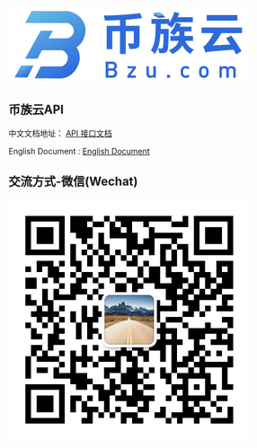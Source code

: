 ![](./images/logo.png)

## 币族云API ##

中文文档地址： <a href="https://github.com/bizuyun/API/wiki/">API 接口文档</a>

English Document : <a href="https://github.com/bizuyun/API/blob/master/docs/English_Home.md">English Document </a>

## 交流方式-微信(Wechat)
![](./images/wechart.jpg)
